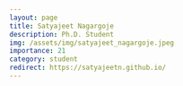 ```yaml
---
layout: page
title: Satyajeet Nagargoje
description: Ph.D. Student
img: /assets/img/satyajeet_nagargoje.jpeg
importance: 21
category: student
redirect: https://satyajeetn.github.io/
---
```

